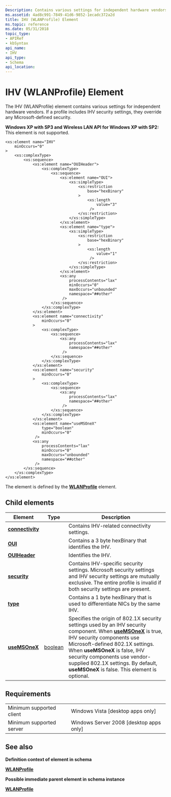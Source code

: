 ```yaml
---
Description: Contains various settings for independent hardware vendors.
ms.assetid: 4ad8c991-7849-41d6-9852-1ecadc372a2d
title: IHV (WLANProfile) Element
ms.topic: reference
ms.date: 05/31/2018
topic_type: 
- APIRef
- kbSyntax
api_name: 
- IHV
api_type: 
- Schema
api_location: 
---
```


# IHV (WLANProfile) Element

The IHV (WLANProfile) element contains various settings for independent hardware vendors. If a profile includes IHV security settings, they override any Microsoft-defined security.

**Windows XP with SP3 and Wireless LAN API for Windows XP with SP2:** This element is not supported.

``` syntax
<xs:element name="IHV"
    minOccurs="0"
>
    <xs:complexType>
        <xs:sequence>
            <xs:element name="OUIHeader">
                <xs:complexType>
                    <xs:sequence>
                        <xs:element name="OUI">
                            <xs:simpleType>
                                <xs:restriction
                                    base="hexBinary"
                                >
                                    <xs:length
                                        value="3"
                                     />
                                </xs:restriction>
                            </xs:simpleType>
                        </xs:element>
                        <xs:element name="type">
                            <xs:simpleType>
                                <xs:restriction
                                    base="hexBinary"
                                >
                                    <xs:length
                                        value="1"
                                     />
                                </xs:restriction>
                            </xs:simpleType>
                        </xs:element>
                        <xs:any
                            processContents="lax"
                            minOccurs="0"
                            maxOccurs="unbounded"
                            namespace="##other"
                         />
                    </xs:sequence>
                </xs:complexType>
            </xs:element>
            <xs:element name="connectivity"
                minOccurs="0"
            >
                <xs:complexType>
                    <xs:sequence>
                        <xs:any
                            processContents="lax"
                            namespace="##other"
                         />
                    </xs:sequence>
                </xs:complexType>
            </xs:element>
            <xs:element name="security"
                minOccurs="0"
            >
                <xs:complexType>
                    <xs:sequence>
                        <xs:any
                            processContents="lax"
                            namespace="##other"
                         />
                    </xs:sequence>
                </xs:complexType>
            </xs:element>
            <xs:element name="useMSOneX"
                type="boolean"
                minOccurs="0"
             />
            <xs:any
                processContents="lax"
                minOccurs="0"
                maxOccurs="unbounded"
                namespace="##other"
             />
        </xs:sequence>
    </xs:complexType>
</xs:element>
```

The element is defined by the [**WLANProfile**](wlan-profileschema-wlanprofile-element.md) element.

## Child elements



| Element                                                             | Type                                                              | Description                                                                                                                                                                                                                                                                                                                                                                                       |
|---------------------------------------------------------------------|-------------------------------------------------------------------|---------------------------------------------------------------------------------------------------------------------------------------------------------------------------------------------------------------------------------------------------------------------------------------------------------------------------------------------------------------------------------------------------|
| [**connectivity**](wlan-profileschema-connectivity-ihv-element.md) |                                                                   | Contains IHV-related connectivity settings.<br/>                                                                                                                                                                                                                                                                                                                                            |
| [**OUI**](wlan-profileschema-oui-ouiheader-element.md)             |                                                                   | Contains a 3 byte hexBinary that identifies the IHV.<br/>                                                                                                                                                                                                                                                                                                                                   |
| [**OUIHeader**](wlan-profileschema-ouiheader-ihv-element.md)       |                                                                   | Identifies the IHV.<br/>                                                                                                                                                                                                                                                                                                                                                                    |
| [**security**](wlan-profileschema-security-ihv-element.md)         |                                                                   | Contains IHV-specific security settings. Microsoft security settings and IHV security settings are mutually exclusive. The entire profile is invalid if both security settings are present.<br/>                                                                                                                                                                                            |
| [**type**](wlan-profileschema-type-ouiheader-element.md)           |                                                                   | Contains a 1 byte hexBinary that is used to differentiate NICs by the same IHV.<br/>                                                                                                                                                                                                                                                                                                        |
| [**useMSOneX**](wlan-profileschema-usemsonex-ihv-element.md)       | [boolean](https://docs.microsoft.com/dotnet/api/system.boolean?redirectedfrom=MSDN) | Specifies the origin of 802.1X security settings used by an IHV security component. When [**useMSOneX**](wlan-profileschema-usemsonex-ihv-element.md) is true, IHV security components use Microsoft-defined 802.1X settings. When **useMSOneX** is false, IHV security components use vendor-supplied 802.1X settings. By default, **useMSOneX** is false. This element is optional.<br/> |



## Requirements



|                                     |                                                      |
|-------------------------------------|------------------------------------------------------|
| Minimum supported client<br/> | Windows Vista \[desktop apps only\]<br/>       |
| Minimum supported server<br/> | Windows Server 2008 \[desktop apps only\]<br/> |



## See also

<dl> <dt>

**Definition context of element in schema**
</dt> <dt>

[**WLANProfile**](wlan-profileschema-wlanprofile-element.md)
</dt> <dt>

**Possible immediate parent element in schema instance**
</dt> <dt>

[**WLANProfile**](wlan-profileschema-wlanprofile-element.md)
</dt> </dl>

 

 




